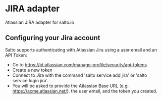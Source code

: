 # JIRA adapter

Atlassian JIRA adapter for salto.io

## Configuring your Jira account 

Salto supports authenticating with Atlassian Jira using a user email and an API Token:
- Go to https://id.atlassian.com/manage-profile/security/api-tokens 
- Create a new token
- Connect to Jira with the command 'salto service add jira' or 'salto service login jira'.
- You will be asked to provide the Atlassian Base URL (e.g. https://acme.atlassian.net/), the user email, and the token you created.
